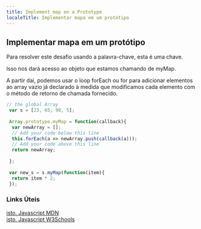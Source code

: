 ```yaml
---
title: Implement map on a Prototype
localeTitle: Implementar mapa em um protótipo
---
```

## Implementar mapa em um protótipo

Para resolver este desafio usando a palavra-chave, esta é uma chave.

Isso nos dará acesso ao objeto que estamos chamando de myMap.

A partir daí, podemos usar o loop forEach ou for para adicionar elementos ao array vazio já declarado à medida que modificamos cada elemento com o método de retorno de chamada fornecido.

```javascript
// the global Array 
 var s = [23, 65, 98, 5]; 
 
 Array.prototype.myMap = function(callback){ 
  var newArray = []; 
  // Add your code below this line 
  this.forEach(a => newArray.push(callback(a))); 
  // Add your code above this line 
  return newArray; 
 
 }; 
 
 var new_s = s.myMap(function(item){ 
  return item * 2; 
 }); 
```

### Links Úteis

[isto. Javascript MDN](https://developer.mozilla.org/en-US/docs/Web/JavaScript/Reference/Operators/this)  
[isto. Javascript W3Schools](https://www.w3schools.com/js/js_this.asp)